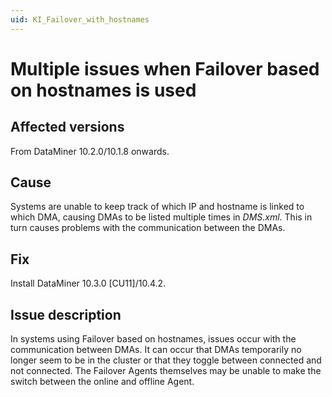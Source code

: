 ```yaml
---
uid: KI_Failover_with_hostnames
---
```


# Multiple issues when Failover based on hostnames is used

## Affected versions

From DataMiner 10.2.0/10.1.8 onwards.

## Cause

Systems are unable to keep track of which IP and hostname is linked to which DMA, causing DMAs to be listed multiple times in *DMS.xml*. This in turn causes problems with the communication between the DMAs.

## Fix

Install DataMiner 10.3.0 [CU11]/10.4.2<!-- RN 32951 -->.

## Issue description

In systems using Failover based on hostnames, issues occur with the communication between DMAs. It can occur that DMAs temporarily no longer seem to be in the cluster or that they toggle between connected and not connected. The Failover Agents themselves may be unable to make the switch between the online and offline Agent.
